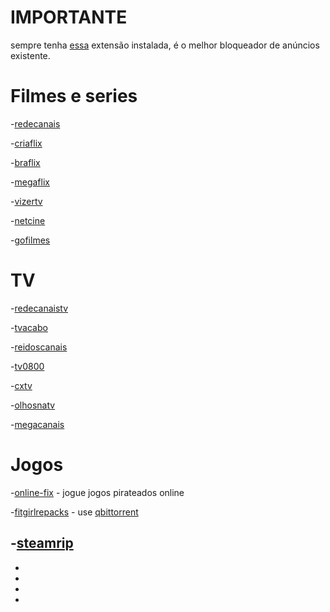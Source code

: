 # IMPORTANTE    

sempre tenha [essa](https://ublockorigin.com/) extensão instalada, é o melhor bloqueador de anúncios existente.

# Filmes e series

 -[redecanais](https://redecanais.africa/)

 -[criaflix](https://www.criaflix.live/)

 -[braflix](https://www.braflix.ru/pt)

 -[megaflix](https://megaflix.ac/)

 -[vizertv](https://vizertv.in/)

 -[netcine](https://netcine.yt/)

 -[gofilmes](https://gofilmes.me/br/)
 
# TV

-[redecanaistv](https://redecanaistv.africa/)

-[tvacabo](https://tvacabo.free.nf/?i=1)

-[reidoscanais](https://reidoscanais.eu/)

-[tv0800](https://tv0800.top/)

-[cxtv](https://www.cxtv.com.br/)

-[olhosnatv](https://www.olhosnatv.com.br/)

-[megacanais](https://megacanais.com/aovivo/)

# Jogos

-[online-fix](https://online-fix.me/) - jogue jogos pirateados online

-[fitgirlrepacks](https://fitgirl-repacks.site/) - use [qbittorrent](https://www.qbittorrent.org/download)

-[steamrip](https://steamrip.com/)
-
-
-
-
-

